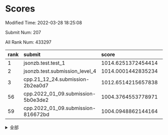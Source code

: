 # Scores

Modified Time: 2022-03-28 18:25:08

Submit Num: 207

All Rank Num: 433297

| rank |               submit               |       score        |       sigma        | pk_num |
| :--- | :--------------------------------- | :----------------- | :----------------- | :----- |
| 1    | jsonzb.test.test_1                 | 1014.6251372454414 | 0.8116575778542509 | 8371   |
| 2    | jsonzb.test.submission_level_4     | 1014.0001442835234 | 0.8359517969850585 | 8377   |
| 3    | cpp.21_12_24.submission-2b2ea0d7   | 1012.6514215657838 | 0.7641920885525327 | 8369   |
| 56   | cpp.2022_01_09.submission-5b0e3de2 | 1004.3764553778971 | 0.7120224647086548 | 8371   |
| 59   | cpp.2022_01_09.submission-816672bd | 1004.0948862144164 | 0.7190172567899016 | 8375   |


<details>
<summary>全部</summary>

| rank |                 submit                 |       score        |       sigma        | pk_num |
| :--- | :------------------------------------- | :----------------- | :----------------- | :----- |
| 1    | jsonzb.test.test_1                     | 1014.6251372454414 | 0.8116575778542509 | 8371   |
| 2    | jsonzb.test.submission_level_4         | 1014.0001442835234 | 0.8359517969850585 | 8377   |
| 3    | cpp.21_12_24.submission-2b2ea0d7       | 1012.6514215657838 | 0.7641920885525327 | 8369   |
| 4    | gobigger.level_3.submission_level_3_11 | 1011.8012029405744 | 0.7900016620346927 | 8373   |
| 5    | gobigger.level_3.submission_level_3_43 | 1011.5468705335776 | 0.76720235149573   | 8375   |
| 6    | gobigger.level_3.submission_level_3_6  | 1011.4388163102525 | 0.7704027494022028 | 8368   |
| 7    | gobigger.level_3.submission_level_3_33 | 1011.3308664037298 | 0.7948282903671288 | 8371   |
| 8    | gobigger.level_3.submission_level_3_25 | 1011.3119682069463 | 0.7769848366680092 | 8365   |
| 9    | gobigger.level_3.submission_level_3_19 | 1011.2782482289348 | 0.7642295405250457 | 8374   |
| 10   | gobigger.level_3.submission_level_3_17 | 1011.0530077849056 | 0.8053358121594987 | 8373   |
| 11   | gobigger.level_3.submission_level_3_15 | 1011.0086625417994 | 0.7883688421905128 | 8374   |
| 12   | gobigger.level_3.submission_level_3_34 | 1010.9135414636933 | 0.7751727679387803 | 8370   |
| 13   | gobigger.level_3.submission_level_3_46 | 1010.8569827546374 | 0.7783317598748409 | 8379   |
| 14   | gobigger.level_3.submission_level_3_14 | 1010.8071868781058 | 0.7864732642720652 | 8371   |
| 15   | gobigger.level_3.submission_level_3_10 | 1010.7703981069782 | 0.773715349485316  | 8373   |
| 16   | gobigger.level_3.submission_level_3_48 | 1010.7424960277825 | 0.7645198987939817 | 8375   |
| 17   | gobigger.level_3.submission_level_3_0  | 1010.6870518050746 | 0.7486368332590942 | 8374   |
| 18   | gobigger.level_3.submission_level_3_8  | 1010.6394424865061 | 0.750122705919715  | 8372   |
| 19   | gobigger.level_3.submission_level_3_39 | 1010.6392485605587 | 0.7570976796449354 | 8366   |
| 20   | gobigger.level_3.submission_level_3_13 | 1010.6106413306417 | 0.7559628425137237 | 8371   |
| 21   | gobigger.level_3.submission_level_3_22 | 1010.5555236955781 | 0.780264907671266  | 8372   |
| 22   | gobigger.level_3.submission_level_3_27 | 1010.5396311771186 | 0.7700654303832576 | 8374   |
| 23   | gobigger.level_3.submission_level_3_45 | 1010.522003868566  | 0.7560442226593237 | 8370   |
| 24   | gobigger.level_3.submission_level_3_37 | 1010.4335176125327 | 0.7760870440001539 | 8381   |
| 25   | gobigger.level_3.submission_level_3_40 | 1010.4178198503461 | 0.7687832982573329 | 8373   |
| 26   | gobigger.level_3.submission_level_3_24 | 1010.4030110196206 | 0.7906956437419267 | 8377   |
| 27   | gobigger.level_3.submission_level_3_41 | 1010.3507005751414 | 0.7556336720099901 | 8375   |
| 28   | gobigger.level_3.submission_level_3_5  | 1010.3467970180302 | 0.759740682405383  | 8369   |
| 29   | gobigger.level_3.submission_level_3_2  | 1010.3386554256175 | 0.7623653565692851 | 8375   |
| 30   | gobigger.level_3.submission_level_3_16 | 1010.3214520362925 | 0.764097663573832  | 8376   |
| 31   | gobigger.level_3.submission_level_3_3  | 1010.2985539808072 | 0.7580375631816662 | 8369   |
| 32   | gobigger.level_3.submission_level_3_47 | 1010.2464265702257 | 0.7661085792581162 | 8377   |
| 33   | gobigger.level_3.submission_level_3_9  | 1010.196167433347  | 0.7697342581440177 | 8366   |
| 34   | gobigger.level_3.submission_level_3_12 | 1010.1758529503549 | 0.7529363715614705 | 8373   |
| 35   | gobigger.level_3.submission_level_3_26 | 1010.1252963450436 | 0.7685936997482833 | 8374   |
| 36   | gobigger.level_3.submission_level_3_7  | 1009.913113250402  | 0.7532326924820573 | 8371   |
| 37   | gobigger.level_3.submission_level_3_49 | 1009.8816256442065 | 0.7673716003601813 | 8375   |
| 38   | gobigger.level_3.submission_level_3_1  | 1009.767236007691  | 0.7608805648005641 | 8376   |
| 39   | gobigger.level_3.submission_level_3_23 | 1009.660317377771  | 0.7701162704707996 | 8373   |
| 40   | gobigger.level_3.submission_level_3_21 | 1009.6327162196678 | 0.7608951579468141 | 8369   |
| 41   | gobigger.level_3.submission_level_3_18 | 1009.6189854748047 | 0.759318491843237  | 8374   |
| 42   | gobigger.level_3.submission_level_3_38 | 1009.5744298082734 | 0.7643233128522215 | 8371   |
| 43   | gobigger.level_3.submission_level_3_31 | 1009.5024093509089 | 0.7560851786200029 | 8372   |
| 44   | gobigger.level_3.submission_level_3_44 | 1009.4680680027178 | 0.769293654374075  | 8375   |
| 45   | gobigger.level_3.submission_level_3_36 | 1009.1475015029376 | 0.7445427657425013 | 8374   |
| 46   | gobigger.level_3.submission_level_3_4  | 1009.0605248128796 | 0.7419586307390188 | 8370   |
| 47   | gobigger.level_3.submission_level_3_28 | 1009.0149189591652 | 0.7537600494511014 | 8369   |
| 48   | gobigger.level_3.submission_level_3_32 | 1008.9881834075217 | 0.7547598876248822 | 8371   |
| 49   | gobigger.level_3.submission_level_3_30 | 1008.8377143684927 | 0.7670712529961234 | 8364   |
| 50   | gobigger.level_3.submission_level_3_20 | 1008.7262863389244 | 0.7441778738526513 | 8373   |
| 51   | gobigger.level_3.submission_level_3_35 | 1008.6767901464465 | 0.7350088547791414 | 8372   |
| 52   | gobigger.level_3.submission_level_3_29 | 1008.6729483205854 | 0.774067121143982  | 8374   |
| 53   | gobigger.level_3.submission_level_3_42 | 1008.0499208161115 | 0.738078422127387  | 8376   |
| 54   | gobigger.level_1.submission_level_1_33 | 1004.6196249411342 | 0.7243735183061805 | 8368   |
| 55   | gobigger.level_1.submission_level_1_36 | 1004.5043517522844 | 0.7087472773555001 | 8372   |
| 56   | cpp.2022_01_09.submission-5b0e3de2     | 1004.3764553778971 | 0.7120224647086548 | 8371   |
| 57   | gobigger.level_1.submission_level_1_8  | 1004.2210044044858 | 0.7230620909238719 | 8374   |
| 58   | gobigger.level_1.submission_level_1_5  | 1004.161203202884  | 0.7080420709388165 | 8373   |
| 59   | cpp.2022_01_09.submission-816672bd     | 1004.0948862144164 | 0.7190172567899016 | 8375   |
| 60   | gobigger.level_1.submission_level_1_47 | 1004.0350788908158 | 0.7281662055126237 | 8372   |
| 61   | gobigger.level_1.submission_level_1_49 | 1003.9651021969382 | 0.7127946822045208 | 8375   |
| 62   | gobigger.level_1.submission_level_1_0  | 1003.7118528753718 | 0.71930580257805   | 8371   |
| 63   | gobigger.level_1.submission_level_1_4  | 1003.6916651675587 | 0.7211706733992251 | 8375   |
| 64   | gobigger.level_1.submission_level_1_2  | 1003.6290357207864 | 0.7212213136331211 | 8378   |
| 65   | gobigger.level_1.submission_level_1_42 | 1003.5805694815888 | 0.7228642456585531 | 8378   |
| 66   | gobigger.level_1.submission_level_1_27 | 1003.5685614068244 | 0.7167264652115375 | 8372   |
| 67   | gobigger.level_1.submission_level_1_13 | 1003.5674134575618 | 0.7253690230071814 | 8368   |
| 68   | gobigger.level_1.submission_level_1_3  | 1003.5262323470682 | 0.7185856183068706 | 8370   |
| 69   | gobigger.level_1.submission_level_1_26 | 1003.5014351226438 | 0.7151916812309168 | 8373   |
| 70   | gobigger.level_1.submission_level_1_1  | 1003.4610480175008 | 0.704996197050918  | 8374   |
| 71   | gobigger.level_1.submission_level_1_46 | 1003.4196754812482 | 0.7239999135695878 | 8376   |
| 72   | gobigger.level_1.submission_level_1_45 | 1003.3872109563008 | 0.7068201032101804 | 8377   |
| 73   | gobigger.level_1.submission_level_1_28 | 1003.2849931406682 | 0.7175245591266152 | 8376   |
| 74   | gobigger.level_1.submission_level_1_30 | 1003.2829766495042 | 0.7011330316118769 | 8376   |
| 75   | gobigger.level_1.submission_level_1_34 | 1003.2740131846833 | 0.7094874460645447 | 8373   |
| 76   | gobigger.level_1.submission_level_1_20 | 1003.1977019415646 | 0.7137699152954441 | 8369   |
| 77   | gobigger.level_1.submission_level_1_18 | 1003.1947206814207 | 0.7179560729127629 | 8370   |
| 78   | gobigger.level_1.submission_level_1_23 | 1003.1574049430412 | 0.703304441582531  | 8378   |
| 79   | gobigger.level_1.submission_level_1_43 | 1003.0232435899633 | 0.7095251965875596 | 8378   |
| 80   | gobigger.level_1.submission_level_1_37 | 1003.0076552165864 | 0.7038247264066007 | 8372   |
| 81   | gobigger.level_1.submission_level_1_40 | 1002.9600772271658 | 0.7117324651000886 | 8374   |
| 82   | gobigger.level_1.submission_level_1_44 | 1002.8730697763226 | 0.7230192774745138 | 8374   |
| 83   | gobigger.level_1.submission_level_1_10 | 1002.8496613260862 | 0.7129297421970984 | 8372   |
| 84   | gobigger.level_1.submission_level_1_11 | 1002.8341712459013 | 0.7049739146607213 | 8372   |
| 85   | gobigger.level_1.submission_level_1_17 | 1002.82565803427   | 0.720563522492962  | 8376   |
| 86   | gobigger.level_1.submission_level_1_41 | 1002.811868180312  | 0.727278962335602  | 8377   |
| 87   | gobigger.level_1.submission_level_1_21 | 1002.7911752731719 | 0.7251867672235652 | 8373   |
| 88   | gobigger.level_1.submission_level_1_12 | 1002.7396045769204 | 0.7154685176782881 | 8377   |
| 89   | gobigger.level_1.submission_level_1_16 | 1002.7165955383563 | 0.7053595507470325 | 8377   |
| 90   | gobigger.level_1.submission_level_1_29 | 1002.6772417193791 | 0.7187329390807647 | 8376   |
| 91   | gobigger.level_1.submission_level_1_15 | 1002.6658166660038 | 0.7153930065207855 | 8370   |
| 92   | gobigger.level_1.submission_level_1_6  | 1002.6170320026059 | 0.7113645436997212 | 8370   |
| 93   | gobigger.level_1.submission_level_1_24 | 1002.5165913473777 | 0.7100329981965613 | 8372   |
| 94   | gobigger.level_1.submission_level_1_31 | 1002.5059467052301 | 0.713133204451047  | 8378   |
| 95   | gobigger.level_1.submission_level_1_32 | 1002.4207596014932 | 0.7135012567529035 | 8379   |
| 96   | gobigger.level_1.submission_level_1_14 | 1002.3009002858904 | 0.6949011531981275 | 8378   |
| 97   | gobigger.level_1.submission_level_1_7  | 1002.2953165287729 | 0.7118902837721047 | 8372   |
| 98   | gobigger.level_1.submission_level_1_19 | 1002.2287634036945 | 0.717941277737532  | 8375   |
| 99   | gobigger.level_1.submission_level_1_48 | 1002.2082166660093 | 0.7121541041890869 | 8376   |
| 100  | gobigger.level_1.submission_level_1_22 | 1002.087077749015  | 0.7125389325760046 | 8379   |
| 101  | gobigger.level_1.submission_level_1_39 | 1002.0247975280241 | 0.7058046588814624 | 8378   |
| 102  | gobigger.level_1.submission_level_1_35 | 1001.8540552610317 | 0.7090205390090504 | 8375   |
| 103  | gobigger.level_1.submission_level_1_9  | 1001.7251809706642 | 0.6979764809524591 | 8377   |
| 104  | gobigger.level_1.submission_level_1_25 | 1001.5821922073056 | 0.7114358191674183 | 8375   |
| 105  | gobigger.level_1.submission_level_1_38 | 1001.405926054277  | 0.7093619450733922 | 8374   |
| 106  | gobigger.random.submission_random_44   | 997.5685060835918  | 0.7012113928513449 | 8377   |
| 107  | gobigger.random.submission_random_3    | 997.5539318164361  | 0.6975070313257276 | 8373   |
| 108  | gobigger.random.submission_random_25   | 997.5106521113726  | 0.7089475140237643 | 8373   |
| 109  | gobigger.random.submission_random_43   | 996.9744019191934  | 0.6920618892159208 | 8371   |
| 110  | gobigger.random.submission_random_27   | 996.9281348224554  | 0.7043852213452519 | 8374   |
| 111  | gobigger.random.submission_random_30   | 996.7956231360267  | 0.7003762623791585 | 8374   |
| 112  | gobigger.random.submission_random_10   | 996.7140830101513  | 0.7023551521797959 | 8374   |
| 113  | gobigger.random.submission_random_11   | 996.6916253168611  | 0.7160464034141338 | 8371   |
| 114  | gobigger.random.submission_random_24   | 996.6838721260233  | 0.7017154878708777 | 8374   |
| 115  | gobigger.random.submission_random_45   | 996.5699496807368  | 0.723577257024728  | 8374   |
| 116  | gobigger.random.submission_random_39   | 996.5008721587368  | 0.7068654830200907 | 8370   |
| 117  | gobigger.random.submission_random_41   | 996.4637317868096  | 0.7092412123723788 | 8371   |
| 118  | gobigger.random.submission_random_7    | 996.410152452349   | 0.7287650686443805 | 8371   |
| 119  | gobigger.random.submission_random_15   | 996.3660448836886  | 0.7218381967559889 | 8373   |
| 120  | gobigger.random.submission_random_29   | 996.3444894367038  | 0.6961244545602796 | 8370   |
| 121  | gobigger.random.submission_random_32   | 996.293691437037   | 0.7049352219861044 | 8368   |
| 122  | gobigger.random.submission_random_14   | 996.2877689281892  | 0.692994758858562  | 8375   |
| 123  | gobigger.random.submission_random_22   | 996.1660340372023  | 0.7234030402622872 | 8372   |
| 124  | gobigger.random.submission_random_19   | 996.111706869483   | 0.7141384773028351 | 8370   |
| 125  | gobigger.random.submission_random_0    | 996.095844982447   | 0.71538580630824   | 8372   |
| 126  | gobigger.random.submission_random_8    | 996.0838265534347  | 0.7055003931833286 | 8374   |
| 127  | gobigger.random.submission_random_16   | 996.081672694745   | 0.700527898767549  | 8366   |
| 128  | gobigger.random.submission_random_9    | 996.0665182101187  | 0.7108322813472435 | 8370   |
| 129  | gobigger.random.submission_random_35   | 996.0534427690897  | 0.7236505333442356 | 8375   |
| 130  | gobigger.random.submission_random_49   | 996.020509564018   | 0.7125290089400513 | 8376   |
| 131  | gobigger.random.submission_random_31   | 995.889654725097   | 0.7027034340045171 | 8377   |
| 132  | gobigger.random.submission_random_37   | 995.8642637070312  | 0.710922413652485  | 8373   |
| 133  | gobigger.random.submission_random_17   | 995.7650967316415  | 0.7102394184887054 | 8374   |
| 134  | gobigger.random.submission_random_20   | 995.7621148344838  | 0.7097860444986794 | 8370   |
| 135  | gobigger.random.submission_random_4    | 995.7314765594685  | 0.7220277282480076 | 8376   |
| 136  | gobigger.random.submission_random_13   | 995.73104290328    | 0.7145515787318257 | 8376   |
| 137  | gobigger.random.submission_random_5    | 995.6895715203935  | 0.714394887441598  | 8377   |
| 138  | gobigger.random.submission_random_28   | 995.6238270026156  | 0.7096652994549725 | 8377   |
| 139  | gobigger.random.submission_random_18   | 995.4714175349679  | 0.713021805374987  | 8368   |
| 140  | gobigger.random.submission_random_34   | 995.4676457386042  | 0.717155230305562  | 8371   |
| 141  | gobigger.random.submission_random_26   | 995.4427781399381  | 0.708351484403405  | 8370   |
| 142  | gobigger.random.submission_random_12   | 995.3583824385081  | 0.7187360706325313 | 8372   |
| 143  | gobigger.random.submission_random_36   | 995.3230733851685  | 0.7202277918911567 | 8365   |
| 144  | gobigger.random.submission_random_38   | 995.2548819039995  | 0.6978678782304099 | 8376   |
| 145  | gobigger.random.submission_random_47   | 995.1247348979863  | 0.7096752776345295 | 8373   |
| 146  | gobigger.random.submission_random_48   | 995.0660950754094  | 0.721258063783886  | 8374   |
| 147  | gobigger.random.submission_random_6    | 994.9910626812415  | 0.7069506493174488 | 8374   |
| 148  | gobigger.random.submission_random_23   | 994.9355649432737  | 0.7048548817157568 | 8371   |
| 149  | gobigger.random.submission_random_40   | 994.8580767936255  | 0.7220862257104664 | 8370   |
| 150  | gobigger.random.submission_random_46   | 994.71143081373    | 0.7249678619639551 | 8373   |
| 151  | gobigger.random.submission_random_21   | 994.6606575582672  | 0.7119192783061041 | 8369   |
| 152  | gobigger.level_2.submission_level_2_43 | 994.6539683544648  | 0.718214041781077  | 8377   |
| 153  | gobigger.random.submission_random_2    | 994.5625727954855  | 0.7107165431762191 | 8373   |
| 154  | gobigger.random.submission_random_33   | 994.3884941173815  | 0.7224825243103311 | 8371   |
| 155  | gobigger.random.submission_random_1    | 994.3768314150335  | 0.7238095505974639 | 8373   |
| 156  | gobigger.level_2.submission_level_2_9  | 994.04120446669    | 0.7144011288640284 | 8369   |
| 157  | gobigger.random.submission_random_42   | 993.8851414639955  | 0.7308875332489708 | 8371   |
| 158  | gobigger.level_2.submission_level_2_28 | 993.8649693748685  | 0.7364816467055313 | 8373   |
| 159  | gobigger.level_2.submission_level_2_47 | 993.8363886779455  | 0.7333302480761594 | 8372   |
| 160  | gobigger.level_2.submission_level_2_35 | 993.797017929131   | 0.7269476220410815 | 8375   |
| 161  | gobigger.level_2.submission_level_2_13 | 993.6751127188616  | 0.729669084461323  | 8372   |
| 162  | gobigger.level_2.submission_level_2_39 | 993.6728462554862  | 0.7190600213531588 | 8374   |
| 163  | gobigger.level_2.submission_level_2_18 | 993.6564308903997  | 0.7303688949663537 | 8379   |
| 164  | gobigger.level_2.submission_level_2_8  | 993.4855030845924  | 0.7327756310489185 | 8373   |
| 165  | gobigger.level_2.submission_level_2_1  | 993.4456372825629  | 0.7397497027832369 | 8369   |
| 166  | gobigger.level_2.submission_level_2_37 | 993.2493243181987  | 0.7367957472265497 | 8378   |
| 167  | gobigger.level_2.submission_level_2_31 | 992.9333465357962  | 0.7472172324112903 | 8375   |
| 168  | gobigger.level_2.submission_level_2_15 | 992.887811180371   | 0.7349892192548301 | 8372   |
| 169  | gobigger.level_2.submission_level_2_6  | 992.8759083476615  | 0.7399404327613069 | 8371   |
| 170  | gobigger.level_2.submission_level_2_24 | 992.8726980791689  | 0.7487934105674943 | 8372   |
| 171  | gobigger.level_2.submission_level_2_49 | 992.8044541010606  | 0.7427970320564088 | 8371   |
| 172  | gobigger.level_2.submission_level_2_16 | 992.7570938234818  | 0.7406307439330527 | 8375   |
| 173  | gobigger.level_2.submission_level_2_27 | 992.7382922905458  | 0.7338948545397747 | 8378   |
| 174  | gobigger.level_2.submission_level_2_30 | 992.7152754512516  | 0.7458020514127279 | 8371   |
| 175  | gobigger.level_2.submission_level_2_2  | 992.7104350160649  | 0.7311287585331823 | 8377   |
| 176  | gobigger.level_2.submission_level_2_46 | 992.5974688550676  | 0.7409062774556181 | 8371   |
| 177  | gobigger.level_2.submission_level_2_41 | 992.5551561601028  | 0.7357075445409923 | 8375   |
| 178  | gobigger.level_2.submission_level_2_34 | 992.4121276333387  | 0.7713640278793918 | 8372   |
| 179  | gobigger.level_2.submission_level_2_33 | 992.3847455607662  | 0.742769815979759  | 8371   |
| 180  | gobigger.level_2.submission_level_2_10 | 992.3745971281402  | 0.7492176912014259 | 8367   |
| 181  | gobigger.level_2.submission_level_2_0  | 992.3698746250625  | 0.7374251255989729 | 8371   |
| 182  | gobigger.level_2.submission_level_2_19 | 992.3154077939246  | 0.7551115975812221 | 8373   |
| 183  | gobigger.level_2.submission_level_2_12 | 992.2545388948082  | 0.7322298499121348 | 8371   |
| 184  | gobigger.level_2.submission_level_2_29 | 992.1267068913164  | 0.7434602713469712 | 8372   |
| 185  | gobigger.level_2.submission_level_2_45 | 992.0942727319843  | 0.7390496811441585 | 8369   |
| 186  | gobigger.level_2.submission_level_2_25 | 992.0856181757982  | 0.7462356003679215 | 8369   |
| 187  | gobigger.level_2.submission_level_2_44 | 992.0685323934608  | 0.7296625644106222 | 8370   |
| 188  | gobigger.level_2.submission_level_2_38 | 992.019934735441   | 0.7560413702762682 | 8372   |
| 189  | gobigger.level_2.submission_level_2_3  | 991.947086186869   | 0.7442598374756376 | 8379   |
| 190  | gobigger.level_2.submission_level_2_26 | 991.8171623193574  | 0.7506833749697327 | 8374   |
| 191  | gobigger.level_2.submission_level_2_7  | 991.7116695709974  | 0.7438886918173792 | 8373   |
| 192  | gobigger.level_2.submission_level_2_42 | 991.7089118618327  | 0.7509019597698858 | 8375   |
| 193  | gobigger.level_2.submission_level_2_17 | 991.6308435826681  | 0.7526466973356221 | 8371   |
| 194  | gobigger.level_2.submission_level_2_4  | 991.5340869332193  | 0.7549022128448281 | 8366   |
| 195  | gobigger.level_2.submission_level_2_23 | 991.529868899767   | 0.7650853433873058 | 8367   |
| 196  | gobigger.level_2.submission_level_2_20 | 991.4919414419763  | 0.7775634028243321 | 8377   |
| 197  | gobigger.level_2.submission_level_2_22 | 991.4903447500122  | 0.7515328713172026 | 8370   |
| 198  | gobigger.level_2.submission_level_2_40 | 991.4373573998225  | 0.7309610716441958 | 8369   |
| 199  | gobigger.level_2.submission_level_2_11 | 991.4359137435916  | 0.7377457028013251 | 8371   |
| 200  | gobigger.level_2.submission_level_2_5  | 991.3750179278361  | 0.7675825213039311 | 8374   |
| 201  | gobigger.level_2.submission_level_2_21 | 991.0956956071799  | 0.7747316318068788 | 8375   |
| 202  | gobigger.level_2.submission_level_2_36 | 990.9888295776168  | 0.757149592767004  | 8368   |
| 203  | gobigger.level_2.submission_level_2_48 | 990.7881289818241  | 0.7471161478115749 | 8371   |
| 204  | gobigger.level_2.submission_level_2_32 | 990.7015862931115  | 0.7450921907370702 | 8374   |
| 205  | gobigger.level_2.submission_level_2_14 | 990.5221086287902  | 0.7885148606891144 | 8369   |
| 206  | gobigger.none.submission_none_0        | 978.892172367146   | 1.299470472106428  | 8372   |
| 207  | gobigger.none.submission_none_1        | 977.2599866056488  | 1.435865305175553  | 8377   |

</details>